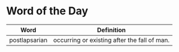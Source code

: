 # Word of the Day

|Word|Definition|
|---|---|
|postlapsarian|occurring or existing after the fall of man.|
